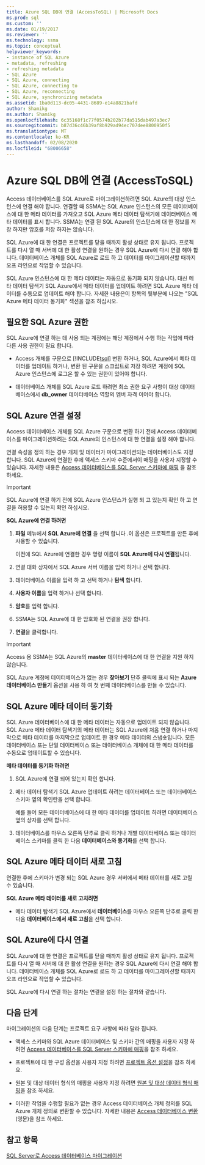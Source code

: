 ```yaml
---
title: Azure SQL DB에 연결 (AccessToSQL) | Microsoft Docs
ms.prod: sql
ms.custom: ''
ms.date: 01/19/2017
ms.reviewer: ''
ms.technology: ssma
ms.topic: conceptual
helpviewer_keywords:
- instance of SQL Azure
- metadata, refreshing
- refreshing metadata
- SQL Azure
- SQL Azure, connecting
- SQL Azure, connecting to
- SQL Azure, reconnecting
- SQL Azure, synchronizing metadata
ms.assetid: 1ba0d113-dc05-4431-8689-e14a8821bafd
author: Shamikg
ms.author: Shamikg
ms.openlocfilehash: 6c35168f1c77f0574b202b77da515dab497a3ec7
ms.sourcegitcommit: b87d36c46b39af8b929ad94ec707dee8800950f5
ms.translationtype: MT
ms.contentlocale: ko-KR
ms.lasthandoff: 02/08/2020
ms.locfileid: "68006658"
---
```

# <a name="connecting-to-azure-sql-db-accesstosql"></a>Azure SQL DB에 연결 (AccessToSQL)
Access 데이터베이스를 SQL Azure로 마이그레이션하려면 SQL Azure의 대상 인스턴스에 연결 해야 합니다. 연결할 때 SSMA는 SQL Azure 인스턴스의 모든 데이터베이스에 대 한 메타 데이터를 가져오고 SQL Azure 메타 데이터 탐색기에 데이터베이스 메타 데이터를 표시 합니다. SSMA는 연결 된 SQL Azure의 인스턴스에 대 한 정보를 저장 하지만 암호를 저장 하지는 않습니다.  
  
SQL Azure에 대 한 연결은 프로젝트를 닫을 때까지 활성 상태로 유지 됩니다. 프로젝트를 다시 열 때 서버에 대 한 활성 연결을 원하는 경우 SQL Azure에 다시 연결 해야 합니다. 데이터베이스 개체를 SQL Azure로 로드 하 고 데이터를 마이그레이션할 때까지 오프 라인으로 작업할 수 있습니다.  
  
SQL Azure 인스턴스에 대 한 메타 데이터는 자동으로 동기화 되지 않습니다. 대신 메타 데이터 탐색기 SQL Azure에서 메타 데이터를 업데이트 하려면 SQL Azure 메타 데이터를 수동으로 업데이트 해야 합니다. 자세한 내용은이 항목의 뒷부분에 나오는 "SQL Azure 메타 데이터 동기화" 섹션을 참조 하십시오.  
  
## <a name="required-sql-azure-permissions"></a>필요한 SQL Azure 권한  
SQL Azure에 연결 하는 데 사용 되는 계정에는 해당 계정에서 수행 하는 작업에 따라 다른 사용 권한이 필요 합니다.  
  
-   Access 개체를 구문으로 [!INCLUDE[tsql](../../includes/tsql-md.md)] 변환 하거나, SQL Azure에서 메타 데이터를 업데이트 하거나, 변환 된 구문을 스크립트로 저장 하려면 계정에 SQL Azure 인스턴스에 로그온 할 수 있는 권한이 있어야 합니다.  
  
-   데이터베이스 개체를 SQL Azure 로드 하려면 최소 권한 요구 사항이 대상 데이터베이스에서 **db_owner** 데이터베이스 역할의 멤버 자격 이어야 합니다.  
  
## <a name="establishing-a-sql-azure-connection"></a>SQL Azure 연결 설정  
Access 데이터베이스 개체를 SQL Azure 구문으로 변환 하기 전에 Access 데이터베이스를 마이그레이션하려는 SQL Azure의 인스턴스에 대 한 연결을 설정 해야 합니다.  
  
연결 속성을 정의 하는 경우 개체 및 데이터가 마이그레이션되는 데이터베이스도 지정 합니다. SQL Azure에 연결한 후에 액세스 스키마 수준에서이 매핑을 사용자 지정할 수 있습니다. 자세한 내용은 [Access 데이터베이스를 SQL Server 스키마에 매핑](mapping-source-and-target-databases-accesstosql.md) 을 참조 하세요.  
  
> [!IMPORTANT]  
> SQL Azure에 연결 하기 전에 SQL Azure 인스턴스가 실행 되 고 있는지 확인 하 고 연결을 허용할 수 있는지 확인 하십시오.  
  
**SQL Azure에 연결 하려면**  
  
1.  **파일** 메뉴에서 **SQL Azure에 연결** 을 선택 합니다 .이 옵션은 프로젝트를 만든 후에 사용할 수 있습니다.  
  
    이전에 SQL Azure에 연결한 경우 명령 이름이 **SQL Azure에 다시 연결**됩니다.  
  
2.  연결 대화 상자에서 SQL Azure 서버 이름을 입력 하거나 선택 합니다.  
  
3.  데이터베이스 이름을 입력 하 고 선택 하거나 **탐색** 합니다.  
  
4.  **사용자 이름**을 입력 하거나 선택 합니다.  
  
5.  **암호**를 입력 합니다.  
  
6.  SSMA는 SQL Azure에 대 한 암호화 된 연결을 권장 합니다.  
  
7.  **연결**을 클릭합니다.  
  
> [!IMPORTANT]  
> Access 용 SSMA는 SQL Azure의 **master** 데이터베이스에 대 한 연결을 지원 하지 않습니다.  
  
SQL Azure 계정에 데이터베이스가 없는 경우 **찾아보기** 단추 클릭에 표시 되는 **Azure 데이터베이스 만들기** 옵션을 사용 하 여 첫 번째 데이터베이스를 만들 수 있습니다.  
  
## <a name="synchronizing-sql-azure-metadata"></a>SQL Azure 메타 데이터 동기화  
SQL Azure 데이터베이스에 대 한 메타 데이터는 자동으로 업데이트 되지 않습니다. SQL Azure 메타 데이터 탐색기의 메타 데이터는 SQL Azure에 처음 연결 하거나 마지막으로 메타 데이터를 마지막으로 업데이트 한 경우 메타 데이터의 스냅숏입니다. 모든 데이터베이스 또는 단일 데이터베이스 또는 데이터베이스 개체에 대 한 메타 데이터를 수동으로 업데이트할 수 있습니다.  
  
**메타 데이터를 동기화 하려면**  
  
1.  SQL Azure에 연결 되어 있는지 확인 합니다.  
  
2.  메타 데이터 탐색기 SQL Azure 업데이트 하려는 데이터베이스 또는 데이터베이스 스키마 옆의 확인란을 선택 합니다.  
  
    예를 들어 모든 데이터베이스에 대 한 메타 데이터를 업데이트 하려면 데이터베이스 옆의 상자를 선택 합니다.  
  
3.  데이터베이스를 마우스 오른쪽 단추로 클릭 하거나 개별 데이터베이스 또는 데이터베이스 스키마를 클릭 한 다음 **데이터베이스와 동기화**를 선택 합니다.  
  
## <a name="refreshing-sql-azure-metadata"></a>SQL Azure 메타 데이터 새로 고침  
연결한 후에 스키마가 변경 되는 SQL Azure 경우 서버에서 메타 데이터를 새로 고칠 수 있습니다.  
  
**SQL Azure 메타 데이터를 새로 고치려면**  
  
-   메타 데이터 탐색기 SQL Azure에서 **데이터베이스**를 마우스 오른쪽 단추로 클릭 한 다음 **데이터베이스에서 새로 고침**을 선택 합니다.  
  
## <a name="reconnecting-to-sql-azure"></a>SQL Azure에 다시 연결  
SQL Azure에 대 한 연결은 프로젝트를 닫을 때까지 활성 상태로 유지 됩니다. 프로젝트를 다시 열 때 서버에 대 한 활성 연결을 원하는 경우 SQL Azure에 다시 연결 해야 합니다. 데이터베이스 개체를 SQL Azure로 로드 하 고 데이터를 마이그레이션할 때까지 오프 라인으로 작업할 수 있습니다.  
  
SQL Azure에 다시 연결 하는 절차는 연결을 설정 하는 절차와 같습니다.  
  
## <a name="next-step"></a>다음 단계  
마이그레이션의 다음 단계는 프로젝트 요구 사항에 따라 달라 집니다.  
  
-   액세스 스키마와 SQL Azure 데이터베이스 및 스키마 간의 매핑을 사용자 지정 하려면 [Access 데이터베이스를 SQL Server 스키마에 매핑](mapping-source-and-target-databases-accesstosql.md)을 참조 하세요.  
  
-   프로젝트에 대 한 구성 옵션을 사용자 지정 하려면 [프로젝트 옵션 설정](setting-conversion-and-migration-options-accesstosql.md)을 참조 하세요.  
  
-   원본 및 대상 데이터 형식의 매핑을 사용자 지정 하려면 [원본 및 대상 데이터 형식 매핑](mapping-source-and-target-data-types-accesstosql.md)을 참조 하세요.  
  
-   이러한 작업을 수행할 필요가 없는 경우 Access 데이터베이스 개체 정의를 SQL Azure 개체 정의로 변환할 수 있습니다. 자세한 내용은 [Access 데이터베이스 변환](converting-access-database-objects-accesstosql.md) (영문)을 참조 하세요.  
  
## <a name="see-also"></a>참고 항목  
[SQL Server로 Access 데이터베이스 마이그레이션](migrating-access-databases-to-sql-server-azure-sql-db-accesstosql.md)  
  
